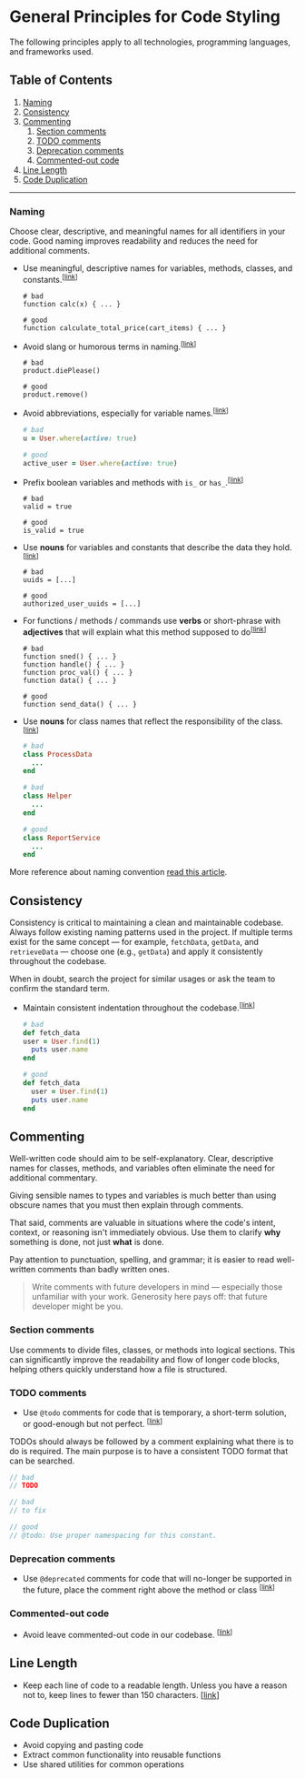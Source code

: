 # General Principles for Code Styling

The following principles apply to all technologies, programming languages, and frameworks used.

## Table of Contents
1. [Naming](#naming)
1. [Consistency](#consistency)
1. [Commenting](#commenting)
    1. [Section comments](#section-comments)
    1. [TODO comments](#todo-comments)
    1. [Deprecation comments](#deprecation-comments)
    1. [Commented-out code](#commented-out-code)
1. [Line Length](#line-length)
1. [Code Duplication](#code-duplication)


---


### Naming
Choose clear, descriptive, and meaningful names for all identifiers in your code. Good naming improves readability and reduces the need for additional comments.

* <a name="meaningful-names"></a>Use meaningful, descriptive names for variables, methods, classes, and constants.<sup>[[link](#meaningful-names)]</sup>

    ```
    # bad
    function calc(x) { ... }

    # good
    function calculate_total_price(cart_items) { ... }
    ```

* <a name="avoid-slang"></a>Avoid slang or humorous terms in naming.<sup>[[link](#avoid-slang)]</sup>

    ```
    # bad
    product.diePlease()

    # good
    product.remove()
    ```
* <a name="avoid-abbreviations"></a>Avoid abbreviations, especially for variable names.<sup>[[link](#avoid-abbreviations)]</sup>

    ```ruby
    # bad
    u = User.where(active: true)

    # good
    active_user = User.where(active: true)
    ```

* <a name="boolean-prefixes"></a>Prefix boolean variables and methods with `is_` or `has_`.<sup>[[link](#boolean-prefixes)]</sup>

    ```
    # bad
    valid = true

    # good
    is_valid = true
    ```

* <a name="noun-variable-names"></a>Use **nouns** for variables and constants that describe the data they hold.<sup>[[link](#noun-variable-names)]</sup>

    ```
    # bad
    uuids = [...]

    # good
    authorized_user_uuids = [...]
    ```

* <a name="verb-method-names"></a>For functions / methods / commands use **verbs** or short-phrase with **adjectives** that will explain what this method supposed to do<sup>[[link](#verb-method-names)]</sup>

    ```
    # bad
    function sned() { ... }
    function handle() { ... }
    function proc_val() { ... }
    function data() { ... }
  
    # good
    function send_data() { ... }
    ```

* <a name="noun-class-names"></a>Use **nouns** for class names that reflect the responsibility of the class.<sup>[[link](#noun-class-names)]</sup>

    ```ruby
    # bad
    class ProcessData
      ...
    end
  
    # bad
    class Helper
      ...
    end

    # good
    class ReportService
      ...
    end
    ```

More reference about naming convention [read this article](https://medium.com/wix-engineering/naming-convention-8-basic-rules-for-any-piece-of-code-c4c5f65b0c09).


## Consistency

Consistency is critical to maintaining a clean and maintainable codebase. Always follow existing naming patterns used in the project. 
If multiple terms exist for the same concept — for example, `fetchData`, `getData`, and `retrieveData` — choose one (e.g., `getData`) and apply it consistently throughout the codebase.

When in doubt, search the project for similar usages or ask the team to confirm the standard term.

* <a name="consistent-indentation"></a>Maintain consistent indentation throughout the codebase.<sup>[[link](#consistent-indentation)]</sup>

    ```ruby
    # bad
    def fetch_data
    user = User.find(1)
      puts user.name
    end

    # good
    def fetch_data
      user = User.find(1)
      puts user.name
    end
    ```


## Commenting

Well-written code should aim to be self-explanatory.
Clear, descriptive names for classes, methods, and variables often eliminate the need for additional commentary.

Giving sensible names to types and variables is much better
than using obscure names that you must then explain through comments.

That said, comments are valuable in situations where the code's intent, context, or reasoning isn't immediately obvious. Use them to clarify **why** something is done, not just **what** is done.

Pay attention to punctuation, spelling, and grammar; it is easier to read
well-written comments than badly written ones.

> Write comments with future developers in mind — especially those unfamiliar with your work.
> Generosity here pays off: that future developer might be you.

### Section comments

Use comments to divide files, classes, or methods into logical sections.
This can significantly improve the readability and flow of longer code blocks,
helping others quickly understand how a file is structured.

### TODO comments

* <a name="comments-todo"></a>Use `@todo` comments for code that is temporary, a short-term solution, or good-enough but not perfect.
  <sup>[[link](#comments-todo)]</sup>

TODOs should always be followed by a comment explaining what there is
to do is required. The main purpose is to have a consistent TODO format that
can be searched.

```javascript
// bad
// TODO

// bad
// to fix

// good
// @todo: Use proper namespacing for this constant.
```

### Deprecation comments

* <a name="comments-deprecation"></a>Use `@deprecated` comments for code that will no-longer be supported in the future, place the comment right above the method or class
  <sup>[[link](#comments-deprecation)]</sup>

### Commented-out code

* <a name="commented-out-code"></a>Avoid leave commented-out code in our codebase.
  <sup>[[link](#commented-out-code)]</sup>


## Line Length

* Keep each line of code to a readable length. Unless
  you have a reason not to, keep lines to fewer than 150 characters.
  [[link](#line-length)]</sup>


## Code Duplication
* Avoid copying and pasting code
* Extract common functionality into reusable functions
* Use shared utilities for common operations